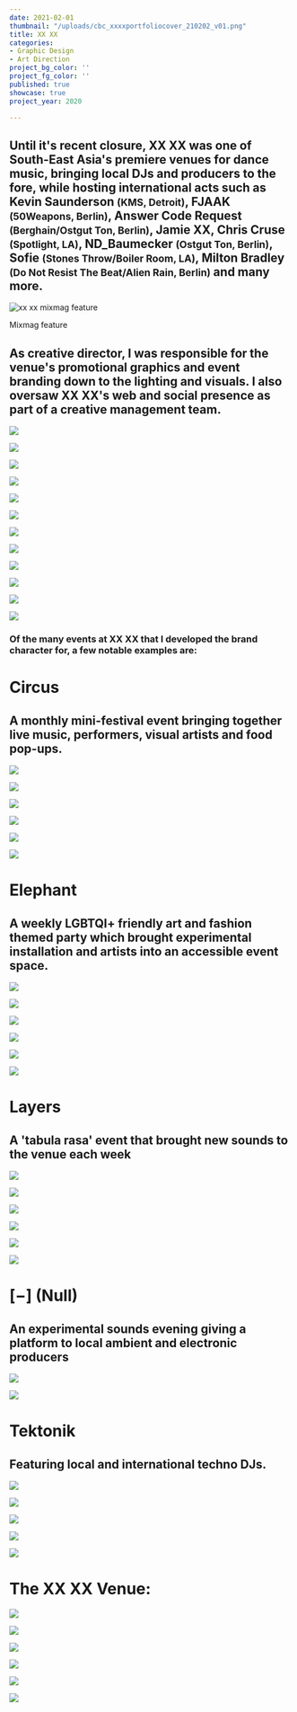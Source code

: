 ```yaml
---
date: 2021-02-01
thumbnail: "/uploads/cbc_xxxxportfoliocover_210202_v01.png"
title: XX XX
categories:
- Graphic Design
- Art Direction
project_bg_color: ''
project_fg_color: ''
published: true
showcase: true
project_year: 2020

---
```

## Until it's recent closure, **XX XX** was one of South-East Asia's premiere venues for dance music, bringing local DJs and producers to the fore, while hosting international acts such as **Kevin Saunderson** <small>(KMS, Detroit)</small>, **FJAAK** <small>(50Weapons, Berlin)</small>, **Answer Code Request** <small>(Berghain/Ostgut Ton, Berlin)</small>, Jamie XX, **Chris Cruse** <small>(Spotlight, LA)</small>, **ND_Baumecker** <small>(Ostgut Ton, Berlin)</small>, **Sofie** <small>(Stones Throw/Boiler Room, LA)</small>, **Milton Bradley** <small>(Do Not Resist The Beat/Alien Rain, Berlin)</small> and many more.

<gallery>

![xx xx mixmag feature](/uploads/cbc_xxxx/cbc_xxxxmixmag.jpg)

</gallery>
Mixmag feature

## As creative director, I was responsible for the venue's promotional graphics and event branding down to the lighting and visuals. I also oversaw XX XX's web and social presence as part of a creative management team.

<gallery class="col-2 col-med-3">

![](/uploads/cbc_xxxx/cbc_xxxxposters_00036.jpeg)

![](/uploads/cbc_xxxx/cbc_xxxxposters_00058.jpeg)

![](/uploads/cbc_xxxx/cbc_xxxxposters_00017.jpeg)

![](/uploads/cbc_xxxx/cbc_xxxxposters_00061.jpeg)

![](/uploads/cbc_xxxx/cbc_xxxxposters_00044.jpeg)

![](/uploads/cbc_xxxx/cbc_xxxxposters_00038.jpeg)

![](/uploads/cbc_xxxx/cbc_xxxxposters_00019.jpeg)

![](/uploads/cbc_xxxx/cbc_xxxxposters_00039.jpeg)

![](/uploads/cbc_xxxx/cbc_xxxxposters_00064.jpeg)

![](/uploads/cbc_xxxx/cbc_xxxxposters_00040.jpeg)

![](/uploads/cbc_xxxx/cbc_xxxxposters_00005.jpeg)

![](/uploads/cbc_xxxx/cbc_xxxxposters_00007.jpeg)

</gallery>

### Of the many events at XX XX that I developed the brand character for, a few notable examples are:

# Circus
## A monthly mini-festival event bringing together live music, performers, visual artists and food pop-ups.

<gallery class="col-2 col-med-3">

![](/uploads/cbc_xxxx/cbc_circusjul2018.gif)

![](/uploads/cbc_xxxx/cbc_circusposters_00001.jpeg)

![](/uploads/cbc_xxxx/cbc_circusposters_00003.jpeg)

![](/uploads/cbc_xxxx/cbc_circusposters_00008.jpg)

![](/uploads/cbc_xxxx/cbc_circusposters_00005.jpeg)

![](/uploads/cbc_xxxx/cbc_circusposters_00006.jpeg)

</gallery>

# Elephant
## A weekly LGBTQI+ friendly art and fashion themed party which brought experimental installation and artists into an accessible event space.

<gallery class="col-2 col-med-3">

![](/uploads/cbc_xxxx/cbc_xxxxposters_00022.jpeg)

![](/uploads/cbc_xxxx/cbc_elephantpompom.gif)

![](/uploads/cbc_xxxx/cbc_xxxxposters_00014.jpeg)

![](/uploads/cbc_xxxx/cbc_elephanteveninggowncomp.gif)

![](/uploads/cbc_xxxx/cbc_elephantposters_00009.jpg)

![](/uploads/cbc_xxxx/cbc_elephantgenderrevealparty.gif)

</gallery>

# Layers
## A 'tabula rasa' event that brought new sounds to the venue each week

<gallery class="col-2 col-med-3">

![](/uploads/cbc_xxxx/cbc_xxxxposters_00053.jpeg)

![](/uploads/cbc_xxxx/cbc_xxxxposters_00084.jpeg)

![](/uploads/cbc_xxxx/cbc_xxxxposters_00050.jpeg)

![](/uploads/cbc_xxxx/cbc_xxxxposters_00031.jpeg)

![](/uploads/cbc_xxxx/cbc_layers01.gif)

![](/uploads/cbc_xxxx/cbc_xxxxposters_00018.jpeg)

</gallery>


# \[−\] (Null)
## An experimental sounds evening giving a platform to local ambient and electronic producers

<gallery class="col-med-2">

![](/uploads/cbc_xxxx/cbc_xxxxposters_00011.jpeg)

![](/uploads/cbc_xxxx/cbc_xxxxposters_00080.jpeg)

</gallery>

# Tektonik
## Featuring local and international techno DJs.

<gallery class="col-2 col-med-4">

![](/uploads/180727_tektonik_poster-1_180725_v3_story.jpg)

![](/uploads/180615_tektonik_poster-2_180606_v2_story.jpg)

![](/uploads/tkt_clara3000_poster_02_181013_v4_story.jpg)

![](/uploads/180824_tektonik_poster-1_180821_v8_story.jpg)

</gallery>

![](/uploads/180413_tektonik_poster-2_180412_v4_fb.jpg)

# The XX XX Venue:

<gallery>

![](/uploads/cbc_xxxx/cbc_xxxx-2020-venue_180718_21.jpg)

![](/uploads/cbc_xxxx/cbc_xxxx-2020-venue_180718_11.jpg)

![](/uploads/cbc_xxxx/cbc_xxxx-2020-venue_180718_03.jpg)

![](/uploads/cbc_xxxx/cbc_venuephotos_xxxx_181213_10.jpg)

![](/uploads/cbc_xxxx/cbc_venuephotos_xxxx_181213_08.jpg)

![](/uploads/cbc_xxxx/cbc_venuephotos_xxxx_181213_07.jpg)

</gallery>
